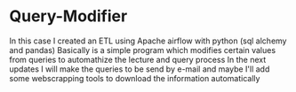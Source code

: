 # Query-Modifier
In this case I created an ETL using Apache airflow with python (sql alchemy and pandas)
Basically is a simple program which modifies certain values from queries to automathize the lecture and query process
In the next updates I will make the queries to be send by e-mail and maybe I'll add some webscrapping tools to download the information automatically
